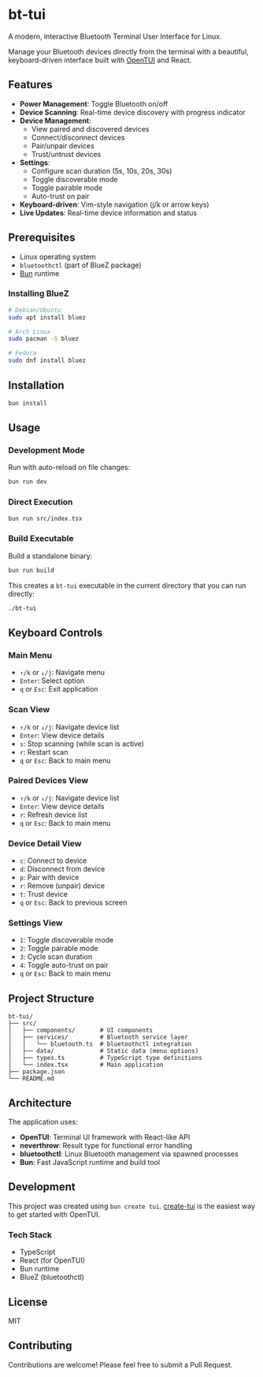 # bt-tui

A modern, interactive Bluetooth Terminal User Interface for Linux.

Manage your Bluetooth devices directly from the terminal with a beautiful, keyboard-driven interface built with [OpenTUI](https://opentui.org) and React.

## Features

- **Power Management**: Toggle Bluetooth on/off
- **Device Scanning**: Real-time device discovery with progress indicator
- **Device Management**:
  - View paired and discovered devices
  - Connect/disconnect devices
  - Pair/unpair devices
  - Trust/untrust devices
- **Settings**:
  - Configure scan duration (5s, 10s, 20s, 30s)
  - Toggle discoverable mode
  - Toggle pairable mode
  - Auto-trust on pair
- **Keyboard-driven**: Vim-style navigation (j/k or arrow keys)
- **Live Updates**: Real-time device information and status

## Prerequisites

- Linux operating system
- `bluetoothctl` (part of BlueZ package)
- [Bun](https://bun.sh) runtime

### Installing BlueZ

```bash
# Debian/Ubuntu
sudo apt install bluez

# Arch Linux
sudo pacman -S bluez

# Fedora
sudo dnf install bluez
```

## Installation

```bash
bun install
```

## Usage

### Development Mode

Run with auto-reload on file changes:

```bash
bun run dev
```

### Direct Execution

```bash
bun run src/index.tsx
```

### Build Executable

Build a standalone binary:

```bash
bun run build
```

This creates a `bt-tui` executable in the current directory that you can run directly:

```bash
./bt-tui
```

## Keyboard Controls

### Main Menu
- `↑/k` or `↓/j`: Navigate menu
- `Enter`: Select option
- `q` or `Esc`: Exit application

### Scan View
- `↑/k` or `↓/j`: Navigate device list
- `Enter`: View device details
- `s`: Stop scanning (while scan is active)
- `r`: Restart scan
- `q` or `Esc`: Back to main menu

### Paired Devices View
- `↑/k` or `↓/j`: Navigate device list
- `Enter`: View device details
- `r`: Refresh device list
- `q` or `Esc`: Back to main menu

### Device Detail View
- `c`: Connect to device
- `d`: Disconnect from device
- `p`: Pair with device
- `r`: Remove (unpair) device
- `t`: Trust device
- `q` or `Esc`: Back to previous screen

### Settings View
- `1`: Toggle discoverable mode
- `2`: Toggle pairable mode
- `3`: Cycle scan duration
- `4`: Toggle auto-trust on pair
- `q` or `Esc`: Back to main menu

## Project Structure

```
bt-tui/
├── src/
│   ├── components/       # UI components
│   ├── services/         # Bluetooth service layer
│   │   └── bluetooth.ts  # bluetoothctl integration
│   ├── data/             # Static data (menu options)
│   ├── types.ts          # TypeScript type definitions
│   └── index.tsx         # Main application
├── package.json
└── README.md
```

## Architecture

The application uses:
- **OpenTUI**: Terminal UI framework with React-like API
- **neverthrow**: Result type for functional error handling
- **bluetoothctl**: Linux Bluetooth management via spawned processes
- **Bun**: Fast JavaScript runtime and build tool

## Development

This project was created using `bun create tui`. [create-tui](https://git.new/create-tui) is the easiest way to get started with OpenTUI.

### Tech Stack

- TypeScript
- React (for OpenTUI)
- Bun runtime
- BlueZ (bluetoothctl)

## License

MIT

## Contributing

Contributions are welcome! Please feel free to submit a Pull Request.

